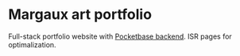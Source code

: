 # Margaux art portfolio

Full-stack portfolio website with [Pocketbase backend](mxpb.matteodepauw.live). ISR pages for optimalization.